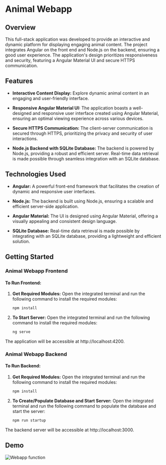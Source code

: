 # Animal Webapp

## Overview

This full-stack application was developed to provide an interactive and dynamic platform for displaying engaging animal content. The project integrates Angular on the front end and Node.js on the backend, ensuring a good user experience. The application's design prioritizes responsiveness and security, featuring a Angular Material UI and secure HTTPS communication.

## Features

- **Interactive Content Display:** Explore dynamic animal content in an engaging and user-friendly interface.

- **Responsive Angular Material UI:** The application boasts a well-designed and responsive user interface created using Angular Material, ensuring an optimal viewing experience across various devices.

- **Secure HTTPS Communication:** The client-server communication is secured through HTTPS, prioritizing the privacy and security of user interactions.

- **Node.js Backend with SQLite Database:** The backend is powered by Node.js, providing a robust and efficient server. Real-time data retrieval is made possible through seamless integration with an SQLite database.

## Technologies Used

- **Angular:** A powerful front-end framework that facilitates the creation of dynamic and responsive user interfaces.

- **Node.js:** The backend is built using Node.js, ensuring a scalable and efficient server-side application.

- **Angular Material:** The UI is designed using Angular Material, offering a visually appealing and consistent design language.

- **SQLite Database:** Real-time data retrieval is made possible by integrating with an SQLite database, providing a lightweight and efficient solution.

## Getting Started

### Animal Webapp Frontend

#### To Run Frontend:

1. **Get Required Modules:**
   Open the integrated terminal and run the following command to install the required modules:
   ```bash
   npm install

1. **To Start Server:**
   Open the integrated terminal and run the following command to install the required modules:
   ```bash
   ng serve

The application will be accessible at http://localhost:4200.

### Animal Webapp Backend

#### To Run Backend:

1. **Get Required Modules:**
   Open the integrated terminal and run the following command to install the required modules:
   ```bash
   npm install
2. **To Create/Populate Database and Start Server:**
   Open the integrated terminal and run the following command to populate the database and start the server:
   ```bash
   npm run startup
   
The backend server will be accessible at http://localhost:3000.

## Demo
![Webapp function](https://github.com/caremackin/animal-webapp-project/blob/main/animal_webapp/gif/undefined-high.gif)
